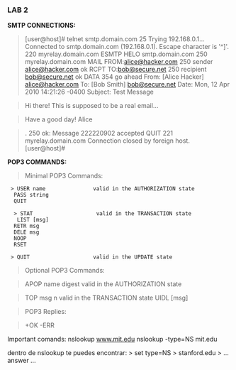 ### LAB 2

**SMTP CONNECTIONS:**
   > [user@host]# telnet smtp.domain.com 25
   Trying 192.168.0.1...
   Connected to smtp.domain.com (192.168.0.1).
   Escape character is '^]'.
   220 myrelay.domain.com ESMTP
   HELO smtp.domain.com
   250 myrelay.domain.com
   MAIL FROM:<alice@hacker.com>
   250 sender <alice@hacker.com> ok
   RCPT TO:<bob@secure.net>
   250 recipient <bob@secure.net> ok
   DATA
   354 go ahead
   From: [Alice Hacker] <alice@hacker.com>
   To: [Bob Smith] <bob@secure.net>
   Date: Mon, 12 Apr 2010 14:21:26 -0400
   Subject: Test Message

   > Hi there!
   > This is supposed to be a real email...

   > Have a good day!
   > Alice


   > .
   > 250 ok:  Message 222220902 accepted
   QUIT
   221 myrelay.domain.com
   Connection closed by foreign host.
   [user@host]#

**POP3 COMMANDS:**
> Minimal POP3 Commands:

     > USER name               valid in the AUTHORIZATION state
      PASS string
      QUIT

      > STAT                    valid in the TRANSACTION state
       LIST [msg]
      RETR msg
      DELE msg
      NOOP
      RSET

     > QUIT                    valid in the UPDATE state

   > Optional POP3 Commands:

   >    APOP name digest        valid in the AUTHORIZATION state

   >    TOP msg n               valid in the TRANSACTION state
   >    UIDL [msg]

   > POP3 Replies:

   >    +OK
       -ERR
       
       
Important comands: 
	nslookup www.mit.edu 
	nslookup -type=NS mit.edu

dentro de nslookup te puedes encontrar:
\> set type=NS
\> stanford.edu
\> … answer … 

